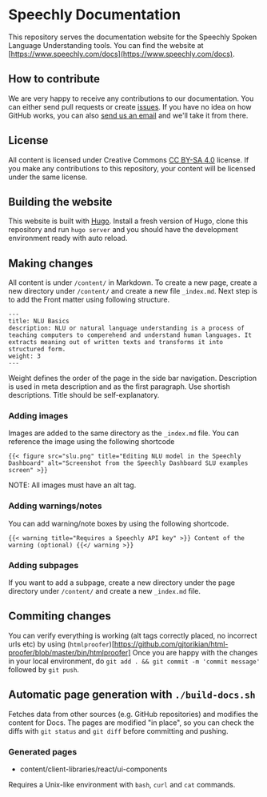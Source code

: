 # Speechly Documentation

This repository serves the documentation website for the Speechly Spoken Language Understanding tools. You can find the website at [https://www.speechly.com/docs](https://www.speechly.com/docs). 

## How to contribute

We are very happy to receive any contributions to our documentation. You can either send pull requests or create [issues](/issues/new). If you have no idea on how GitHub works, you can also [send us an email](mailto:hello@speechly.com) and we'll take it from there. 

## License

All content is licensed under Creative Commons [CC BY-SA 4.0](https://creativecommons.org/licenses/by-sa/4.0/) license. If you make any contributions to this repository, your content will be licensed under the same license. 

## Building the website

This website is built with [Hugo](https://gohugo.io). Install a fresh version of Hugo, clone this repository and run `hugo server` and you should have the development environment ready with auto reload.

## Making changes

All content is under `/content/` in Markdown. To create a new page, create a new directory under `/content/` and create a new file `_index.md`. Next step is to add the Front matter using following structure.

```
---
title: NLU Basics
description: NLU or natural language understanding is a process of teaching computers to comperehend and understand human languages. It extracts meaning out of written texts and transforms it into structured form. 
weight: 3 
---
```

Weight defines the order of the page in the side bar navigation. Description is used in meta description and as the first paragraph. Use shortish descriptions. Title should be self-explanatory.

### Adding images

Images are added to the same directory as the `_index.md` file. You can reference the image using the following shortcode

```
{{< figure src="slu.png" title="Editing NLU model in the Speechly Dashboard" alt="Screenshot from the Speechly Dashboard SLU examples screen" >}}
```

NOTE: All images must have an alt tag.

### Adding warnings/notes

You can add warning/note boxes by using the following shortcode.

```
{{< warning title="Requires a Speechly API key" >}} Content of the warning (optional) {{</ warning >}}
```

### Adding subpages

If you want to add a subpage, create a new directory under the page directory under `/content/` and create a new `_index.md` file. 


## Commiting changes

You can verify everything is working (alt tags correctly placed, no incorrect urls etc) by using (`htmlproofer`)[https://github.com/gjtorikian/html-proofer/blob/master/bin/htmlproofer] Once you are happy with the changes in your local environment, do `git add . && git commit -m 'commit message'` followed by `git push`. 

## Automatic page generation with `./build-docs.sh`

Fetches data from other sources (e.g. GitHub repositories) and modifies the content for Docs. The pages are modified "in place", so you can check the diffs with `git status` and `git diff` before committing and pushing.

### Generated pages

- content/client-libraries/react/ui-components

Requires a Unix-like environment with `bash`, `curl` and `cat` commands.
